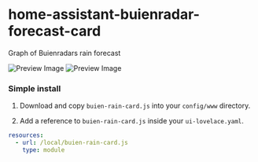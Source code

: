 # home-assistant-buienradar-forecast-card
Graph of Buienradars rain forecast 

![Preview Image](https://github.com/lukevink/home-assistant-buienradar-forecast-card/blob/master/buien-card-screenshot1.png)
![Preview Image](https://github.com/lukevink/home-assistant-buienradar-forecast-card/blob/master/buien-card-screenshot2.png)

### Simple install

1. Download and copy `buien-rain-card.js` into your `config/www` directory.

2. Add a reference to `buien-rain-card.js` inside your `ui-lovelace.yaml`.

  ```yaml
  resources:
    - url: /local/buien-rain-card.js
      type: module
  ```
